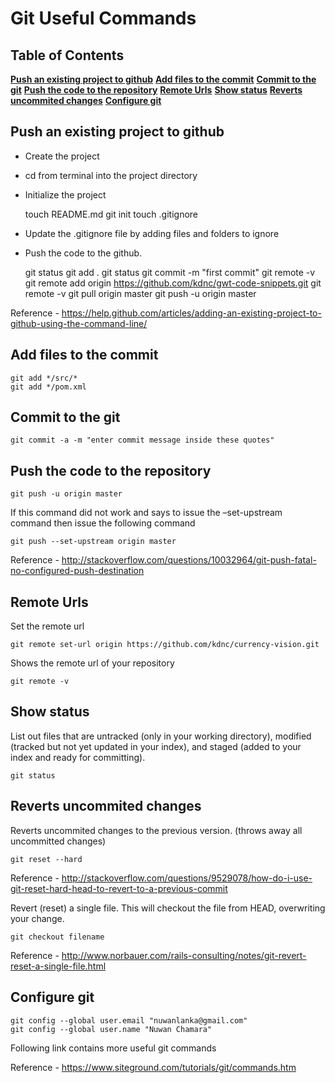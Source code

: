 # Git Useful Commands

## Table of Contents
**[Push an existing project to github](#push-an-existing-project-to-github)** 
**[Add files to the commit](#add-files-to-the-commit)** 
**[Commit to the git](#commit-to-the-git)** 
**[Push the code to the repository](#push-the-code-to-the-repository)** 
**[Remote Urls](#remote-urls)** 
**[Show status](#show-status)** 
**[Reverts uncommited changes](#reverts-uncommited-changes)** 
**[Configure git](#configure-git)** 

## Push an existing project to github

* Create the project
* cd from terminal into the project directory
* Initialize the project



    touch README.md
    git init
    touch .gitignore
    

* Update the .gitignore file by adding files and folders to ignore
* Push the code to the github.



    git status
    git add .
    git status
    git commit -m "first commit"
    git remote -v
    git remote add origin https://github.com/kdnc/gwt-code-snippets.git
    git remote -v
    git pull origin master
    git push -u origin master


Reference - <https://help.github.com/articles/adding-an-existing-project-to-github-using-the-command-line/>

## Add files to the commit

    git add */src/*
    git add */pom.xml

## Commit to the git

    git commit -a -m "enter commit message inside these quotes"

## Push the code to the repository

    git push -u origin master

If this command did not work and says to issue the –set-upstream command then issue the following command

    git push --set-upstream origin master

Reference - <http://stackoverflow.com/questions/10032964/git-push-fatal-no-configured-push-destination>

## Remote Urls

Set the remote url

    git remote set-url origin https://github.com/kdnc/currency-vision.git

Shows the remote url of your repository

    git remote -v

## Show status

List out files that are untracked (only in your working directory), modified (tracked but not yet updated in your index), and staged (added to your index and ready for committing).

    git status

## Reverts uncommited changes

Reverts uncommited changes to the previous version. (throws away all uncommitted changes)

    git reset --hard

Reference - <http://stackoverflow.com/questions/9529078/how-do-i-use-git-reset-hard-head-to-revert-to-a-previous-commit>

Revert (reset) a single file. This will checkout the file from HEAD, overwriting your change.

    git checkout filename
    
Reference - <http://www.norbauer.com/rails-consulting/notes/git-revert-reset-a-single-file.html>

## Configure git

    git config --global user.email "nuwanlanka@gmail.com"
    git config --global user.name "Nuwan Chamara"

Following link contains more useful git commands

Reference - <https://www.siteground.com/tutorials/git/commands.htm>